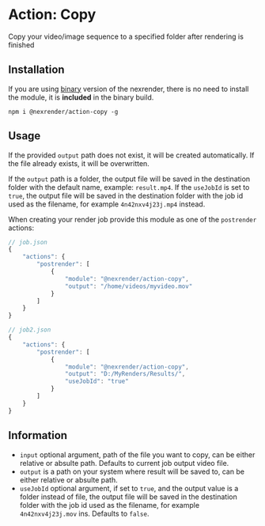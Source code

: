 # Action: Copy

Copy your video/image sequence to a specified folder after rendering is finished

## Installation

If you are using [binary](https://github.com/inlife/nexrender/releases) version of the nexrender,
there is no need to install the module, it is **included** in the binary build.

```
npm i @nexrender/action-copy -g
```

## Usage

If the provided `output` path does not exist, it will be created automatically. If the file already exists, it will be overwritten.

If the `output` path is a folder, the output file will be saved in the destination folder with the default name, example: `result.mp4`. If the `useJobId` is set to `true`, the output file will be saved in the destination folder with the job id used as the filename, for example `4n42nxv4j23j.mp4` instead.

When creating your render job provide this module as one of the `postrender` actions:

```js
// job.json
{
    "actions": {
        "postrender": [
            {
                "module": "@nexrender/action-copy",
                "output": "/home/videos/myvideo.mov"
            }
        ]
    }
}

// job2.json
{
    "actions": {
        "postrender": [
            {
                "module": "@nexrender/action-copy",
                "output": "D:/MyRenders/Results/",
                "useJobId": "true"
            }
        ]
    }
}
```

## Information

* `input` optional argument, path of the file you want to copy, can be either relative or absulte path. Defaults to current job output video file.
* `output` is a path on your system where result will be saved to, can be either relative or absulte path.
* `useJobId` optional argument, if set to `true`, and the output value is a folder instead of file, the output file will be saved in the destination folder with the job id used as the filename, for example `4n42nxv4j23j.mov` ins. Defaults to `false`.
